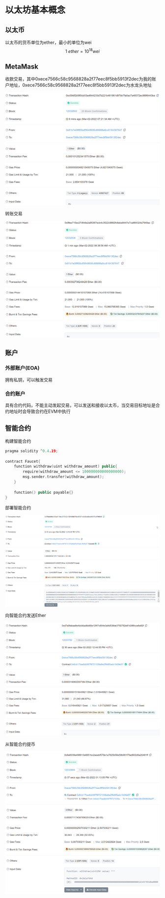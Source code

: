 # 以太坊基本概念

## 以太币

以太币的货币单位为ether，最小的单位为wei
$$
1 \; ether = 10^{18}wei
$$

## MetaMask

收款交易，其中0xece7566c58c9568828a2f77eec8f5bb5913f2dec为我的账户地址，0xece7566c58c9568828a2f77eec8f5bb5913f2dec为水龙头地址

![1646210166973](../../img/1646210166973.png)

转账交易

![1646210461623](../../img/1646210461623.png)

## 账户

### 外部账户(EOA)

拥有私钥，可以触发交易

### 合约账户

具有合约代码，不能主动发起交易，可以发送和接收以太币，当交易目标地址是合约地址时会导致合约在EVM中执行

## 智能合约

构建智能合约

```c++
pragma solidity ^0.4.19;

contract Faucet{
    function withdraw(uint withdraw_amount) public{
        require(withdraw_amount <= 100000000000000000);
        msg.sender.transfer(withdraw_amount);
    }

    function() public payable{}
}
```

部署智能合约

![1646224746346](../../img/1646224746346.png)

向智能合约发送Ether

![1646225166580](../../img/1646225166580.png)

从智能合约提币

![1646226867825](../../img/1646226867825.png)